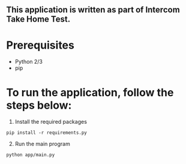 ## This application is written as part of Intercom Take Home Test.

# Prerequisites
* Python 2/3
* pip

# To run the application, follow the steps below:
1. Install the required packages
```
pip install -r requirements.py
```
2. Run the main program
```
python app/main.py
```